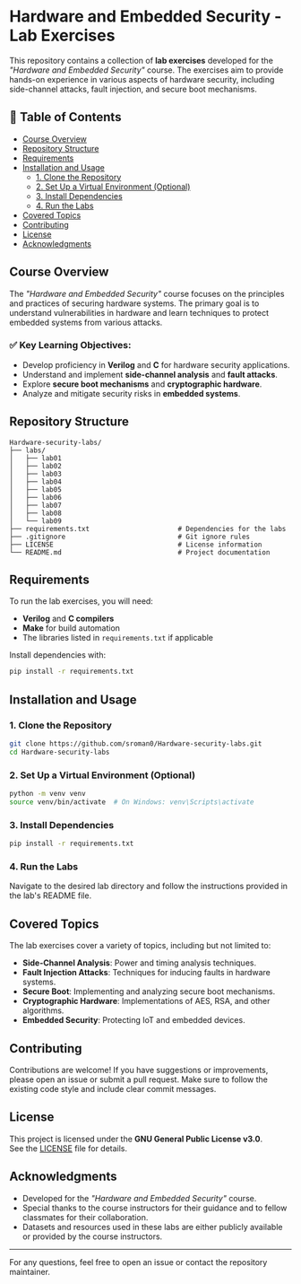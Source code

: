 # Hardware and Embedded Security - Lab Exercises

This repository contains a collection of **lab exercises** developed for the *"Hardware and Embedded Security"* course. The exercises aim to provide hands-on experience in various aspects of hardware security, including side-channel attacks, fault injection, and secure boot mechanisms.

## 📑 Table of Contents

- [Course Overview](#course-overview)
- [Repository Structure](#repository-structure)
- [Requirements](#requirements)
- [Installation and Usage](#installation-and-usage)
  - [1. Clone the Repository](#1-clone-the-repository)
  - [2. Set Up a Virtual Environment (Optional)](#2-set-up-a-virtual-environment-optional)
  - [3. Install Dependencies](#3-install-dependencies)
  - [4. Run the Labs](#4-run-the-labs)
- [Covered Topics](#covered-topics)
- [Contributing](#contributing)
- [License](#license)
- [Acknowledgments](#acknowledgments)

## Course Overview

The *"Hardware and Embedded Security"* course focuses on the principles and practices of securing hardware systems. The primary goal is to understand vulnerabilities in hardware and learn techniques to protect embedded systems from various attacks.

### ✅ Key Learning Objectives:
- Develop proficiency in **Verilog** and **C** for hardware security applications.
- Understand and implement **side-channel analysis** and **fault attacks**.
- Explore **secure boot mechanisms** and **cryptographic hardware**.
- Analyze and mitigate security risks in **embedded systems**.

## Repository Structure

```
Hardware-security-labs/
├── labs/
│   ├── lab01                               
│   ├── lab02                               
│   ├── lab03                               
│   ├── lab04                               
│   ├── lab05                               
│   ├── lab06
│   ├── lab07
│   ├── lab08
│   └── lab09
├── requirements.txt                      # Dependencies for the labs
├── .gitignore                            # Git ignore rules
├── LICENSE                               # License information
└── README.md                             # Project documentation
```

## Requirements

To run the lab exercises, you will need:
- **Verilog** and **C compilers**
- **Make** for build automation
- The libraries listed in `requirements.txt` if applicable

Install dependencies with:

```bash
pip install -r requirements.txt
```

## Installation and Usage

### 1. Clone the Repository

```bash
git clone https://github.com/sroman0/Hardware-security-labs.git
cd Hardware-security-labs
```

### 2. Set Up a Virtual Environment (Optional)

```bash
python -m venv venv
source venv/bin/activate  # On Windows: venv\Scripts\activate
```

### 3. Install Dependencies

```bash
pip install -r requirements.txt
```

### 4. Run the Labs

Navigate to the desired lab directory and follow the instructions provided in the lab's README file.

## Covered Topics

The lab exercises cover a variety of topics, including but not limited to:

- **Side-Channel Analysis**: Power and timing analysis techniques.
- **Fault Injection Attacks**: Techniques for inducing faults in hardware systems.
- **Secure Boot**: Implementing and analyzing secure boot mechanisms.
- **Cryptographic Hardware**: Implementations of AES, RSA, and other algorithms.
- **Embedded Security**: Protecting IoT and embedded devices.

## Contributing

Contributions are welcome! If you have suggestions or improvements, please open an issue or submit a pull request. Make sure to follow the existing code style and include clear commit messages.

## License

This project is licensed under the **GNU General Public License v3.0**.  
See the [LICENSE](./LICENSE) file for details.

## Acknowledgments

- Developed for the *"Hardware and Embedded Security"* course.
- Special thanks to the course instructors for their guidance and to fellow classmates for their collaboration.
- Datasets and resources used in these labs are either publicly available or provided by the course instructors.

---

For any questions, feel free to open an issue or contact the repository maintainer.

